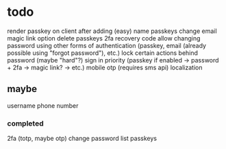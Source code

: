 # todo
render passkey on client after adding (easy)
name passkeys
change email
magic link option
delete passkeys
2fa recovery code
allow changing password using other forms of authentication (passkey, email (already possible using "forgot password"), etc.)
lock certain actions behind password (maybe "hard"?)
sign in priority (passkey if enabled -> password + 2fa -> magic link? -> etc.)
mobile otp (requires sms api)
localization

## maybe
username
phone number 

### completed
2fa (totp, maybe otp)
change password
list passkeys
